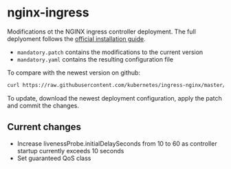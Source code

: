 # nginx-ingress

Modifications ot the NGINX ingress controller deployment. The full deplyoment follows the [official installation guide](https://kubernetes.github.io/ingress-nginx/deploy/).

* `mandatory.patch` contains the modifications to the current version
* `mandatory.yaml` contains the resulting configuration file

To compare with the newest version on github:

```bash
curl https://raw.githubusercontent.com/kubernetes/ingress-nginx/master/deploy/mandatory.yaml | diff -u - mandatory.yaml
```

To update, download the newest deployment configuration, apply the patch and commit the changes.

## Current changes

* Increase livenessProbe.initialDelaySeconds from 10 to 60 as controller startup currently exceeds 10 seconds
* Set guaranteed QoS class
